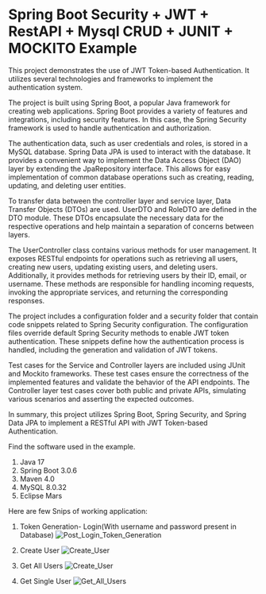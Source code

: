 # Spring Boot Security + JWT + RestAPI + Mysql CRUD + JUNIT + MOCKITO Example

This project demonstrates the use of JWT Token-based Authentication. It utilizes several technologies and frameworks to implement the authentication system.

The project is built using Spring Boot, a popular Java framework for creating web applications. Spring Boot provides a variety of features and integrations, including security features. In this case, the Spring Security framework is used to handle authentication and authorization.

The authentication data, such as user credentials and roles, is stored in a MySQL database. Spring Data JPA is used to interact with the database. It provides a convenient way to implement the Data Access Object (DAO) layer by extending the JpaRepository interface. This allows for easy implementation of common database operations such as creating, reading, updating, and deleting user entities.

To transfer data between the controller layer and service layer, Data Transfer Objects (DTOs) are used. UserDTO and RoleDTO are defined in the DTO module. These DTOs encapsulate the necessary data for the respective operations and help maintain a separation of concerns between layers.

The UserController class contains various methods for user management. It exposes RESTful endpoints for operations such as retrieving all users, creating new users, updating existing users, and deleting users. Additionally, it provides methods for retrieving users by their ID, email, or username. These methods are responsible for handling incoming requests, invoking the appropriate services, and returning the corresponding responses.

The project includes a configuration folder and a security folder that contain code snippets related to Spring Security configuration. The configuration files override default Spring Security methods to enable JWT token authentication. These snippets define how the authentication process is handled, including the generation and validation of JWT tokens.

Test cases for the Service and Controller layers are included using JUnit and Mockito frameworks. These test cases ensure the correctness of the implemented features and validate the behavior of the API endpoints. The Controller layer test cases cover both public and private APIs, simulating various scenarios and asserting the expected outcomes.

In summary, this project utilizes Spring Boot, Spring Security, and Spring Data JPA to implement a RESTful API with JWT Token-based Authentication. 

Find the software used in the example.
1. Java 17
2. Spring Boot 3.0.6 
3. Maven 4.0
4. MySQL 8.0.32
5. Eclipse Mars

Here are few Snips of working application: 

1. Token Generation- Login(With username and password present in Database)
![Post_Login_Token_Generation](https://github.com/shreya-nipanikar/JWT_Auth_SpringBoot_Application/assets/57978423/9ea43227-3024-4a63-9ae4-9f1068113b35)

2. Create User
![Create_User](https://github.com/shreya-nipanikar/JWT_Auth_SpringBoot_Application/assets/57978423/1b245c28-e59e-40fa-8d77-72475127dea5)

3. Get All Users
![Create_User](https://github.com/shreya-nipanikar/JWT_Auth_SpringBoot_Application/assets/57978423/c2187e53-0d14-4ffb-9945-a4322052eeea)

4. Get Single User
![Get_All_Users](https://github.com/shreya-nipanikar/JWT_Auth_SpringBoot_Application/assets/57978423/74c59e3c-b802-46a7-841a-bffecafc68b5)
 
